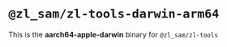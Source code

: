 # `@zl_sam/zl-tools-darwin-arm64`

This is the **aarch64-apple-darwin** binary for `@zl_sam/zl-tools`
